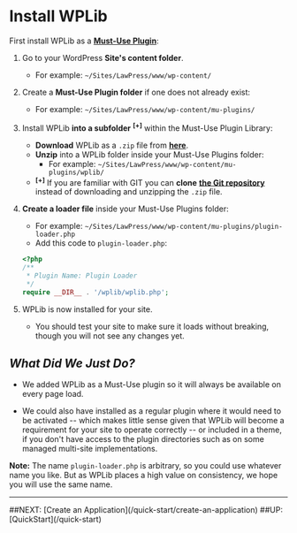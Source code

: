 # Install WPLib

First install WPLib as a [**Must-Use Plugin**](http://gregrickaby.com/create-mu-plugin-for-wordpress/):


1. Go to your WordPress **Site's content folder**.
	- For example: `~/Sites/LawPress/www/wp-content/` 
1. Create a **Must-Use Plugin folder** if one does not already exist:
	- For example: `~/Sites/LawPress/www/wp-content/mu-plugins/`
1. Install WPLib **into a subfolder** <sup>**[+]**</sup> within the Must-Use Plugin Library:
	- **Download** WPLib as a `.zip` file from [**here**](https://github.com/wplib/wplib/archive/master.zip). 
	- **Unzip** into a WPLib folder inside your Must-Use Plugins folder:
		- For example: `~/Sites/LawPress/www/wp-content/mu-plugins/wplib/`
	- <sup>**[+]**</sup> If you are familiar with GIT you can **clone** [**the Git repository**](https://github.com/wplib/wplib.git) instead of downloading and unzipping the `.zip` file.
1. **Create a loader file** inside your Must-Use Plugins folder:
	- For example: `~/Sites/LawPress/www/wp-content/mu-plugins/plugin-loader.php`
	- Add this code to `plugin-loader.php`:

	```php
	<?php
	/**
	 * Plugin Name: Plugin Loader
	 */
	require __DIR__ . '/wplib/wplib.php';
	```

	
1. WPLib is now installed for your site.
	- You should test your site to make sure it loads without breaking, though you will not see any changes yet.


## _What Did We Just Do?_
- We added WPLib as a Must-Use plugin so it will always be available on every page load. 

- We could also have installed as a regular plugin where it would need to be activated -- which makes little sense given that WPLib will become a requirement for your site to operate correctly -- or included in a theme, if you don't have access to the plugin directories such as on some managed multi-site implementations.

**Note:** The name `plugin-loader.php` is arbitrary, so you could use whatever name you like. But as WPLib places a high value on consistency, we hope you will use the same name.

<hr>
##NEXT: [Create an Application](/quick-start/create-an-application) 
##UP: [QuickStart](/quick-start) 
